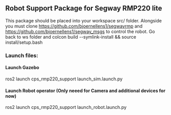 ## Robot Support Package for Segway RMP220 lite

This package should be placed into your workspace src/ folder.
Alongside you must clone https://github.com/bjoernellens1/segwayrmp and https://github.com/bjoernellens1/segway_msgs to control the robot.
Go back to ws folder and colcon build --symlink-install && source install/setup.bash

### Launch files:
#### Launch Gazebo
ros2 launch cps_rmp220_support launch_sim.launch.py

#### Launch Robot operator (Only neeed for Camera and additional devices for now)
ros2 launch cps_rmp220_support launch_robot.launch.py
